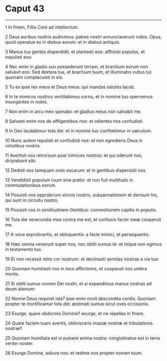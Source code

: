 # Caput 43

***

1 In finem, Filiis Core ad intellectum.

2 Deus auribus nostris audivimus: patres nostri annunciaverunt nobis. Opus, quod operatus es in diebus eorum: et in diebus antiquis.

3 Manus tua gentes disperdidit, et plantasti eos: afflixisti populos, et expulisti eos:

4 Nec enim in gladio suo possederunt terram, et brachium eorum non salvavit eos: Sed dextera tua, et brachium tuum, et illuminatio vultus tui: quoniam complacuisti in eis.

5 Tu es ipse rex meus et Deus meus: qui mandas salutes Iacob.

6 In te inimicos nostros ventilabimus cornu, et in nomine tuo spernemus insurgentes in nobis.

7 Non enim in arcu meo sperabo: et gladius meus non salvabit me.

8 Salvasti enim nos de affligentibus nos: et odientes nos confudisti.

9 In Deo laudabimur tota die: et in nomine tuo confitebimur in sæculum.

10 Nunc autem repulisti et confudisti nos: et non egredieris Deus in virtutibus nostris.

11 Avertisti nos retrorsum post inimicos nostros: et qui oderunt nos, diripiebant sibi.

12 Dedisti nos tamquam oves escarum: et in gentibus dispersisti nos.

13 Vendidisti populum tuum sine pretio: et non fuit multitudo in commutationibus eorum.

14 Posuisti nos opprobrium vicinis nostris, subsannationem et derisum his, qui sunt in circuitu nostro.

15 Posuisti nos in similitudinem Gentibus: commotionem capitis in populis.

16 Tota die verecundia mea contra me est, et confusio faciei meæ cooperuit me.

17 A voce exprobrantis, et obloquentis: a facie inimici, et persequentis.

18 Hæc omnia venerunt super nos, nec obliti sumus te: et inique non egimus in testamento tuo.

19 Et non recessit retro cor nostrum: et declinasti semitas nostras a via tua:

20 Quoniam humiliasti nos in loco afflictionis, et cooperuit nos umbra mortis.

21 Si obliti sumus nomen Dei nostri, et si expandimus manus nostras ad deum alienum:

22 Nonne Deus requiret ista? ipse enim novit abscondita cordis. Quoniam propter te mortificamur tota die: æstimati sumus sicut oves occisionis.

23 Exurge, quare obdormis Domine? exurge, et ne repellas in finem.

24 Quare faciem tuam avertis, oblivisceris inopiæ nostræ et tribulationis nostræ?

25 Quoniam humiliata est in pulvere anima nostra: conglutinatus est in terra venter noster.

26 Exurge Domine, adiuva nos: et redime nos propter nomen tuum.

